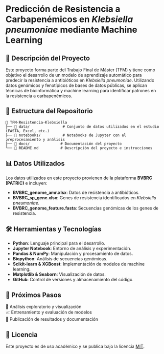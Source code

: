 # Predicción de Resistencia a Carbapenémicos en *Klebsiella pneumoniae* mediante Machine Learning

## 📌 Descripción del Proyecto
Este proyecto forma parte del Trabajo Final de Máster (TFM) y tiene como objetivo el desarrollo de un modelo de aprendizaje automático para predecir la resistencia a antibióticos en *Klebsiella pneumoniae*. Utilizando datos genómicos y fenotípicos de bases de datos públicas, se aplican técnicas de bioinformática y machine learning para identificar patrones en la resistencia a carbapenémicos.

## 📂 Estructura del Repositorio
```
📂 TFM-Resistencia-Klebsiella
├── 📁 data/               # Conjunto de datos utilizados en el estudio (FASTA, Excel, etc.)
├── 📁 notebooks/          # Notebooks de Jupyter con el preprocesamiento y análisis
├── 📁 docs/              # Documentación del proyecto
└── 📄 README.md          # Descripción del proyecto e instrucciones
```

## 📊 Datos Utilizados
Los datos utilizados en este proyecto provienen de la plataforma **BVBRC (PATRIC)** e incluyen:
- **BVBRC_genome_amr.xlsx**: Datos de resistencia a antibióticos.
- **BVBRC_sp_gene.xlsx**: Genes de resistencia identificados en *Klebsiella pneumoniae*.
- **BVBRC_genome_feature.fasta**: Secuencias genómicas de los genes de resistencia.

## 🛠️ Herramientas y Tecnologías
- **Python**: Lenguaje principal para el desarrollo.
- **Jupyter Notebook**: Entorno de análisis y experimentación.
- **Pandas & NumPy**: Manipulación y procesamiento de datos.
- **Biopython**: Análisis de secuencias genómicas.
- **Scikit-learn & XGBoost**: Implementación de modelos de machine learning.
- **Matplotlib & Seaborn**: Visualización de datos.
- **GitHub**: Control de versiones y almacenamiento del código.

## 📌 Próximos Pasos
🔄 Análisis exploratorio y visualización  
📈 Entrenamiento y evaluación de modelos  
📢 Publicación de resultados y documentación  

## 📜 Licencia
Este proyecto es de uso académico y se publica bajo la licencia [MIT](LICENSE).
